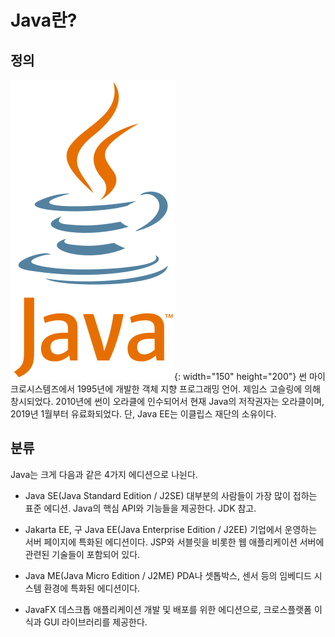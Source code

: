 <!-- TITLE: Java -->
<!-- SUBTITLE: 프로그래밍 언어 중 하나인 Java 내용 정리 -->

# Java란?
## 정의
![Javalogo](/uploads/javalogo.png "Javalogo"){: width="150" height="200"}
썬 마이크로시스템즈에서 1995년에 개발한 객체 지향 프로그래밍 언어. 제임스 고슬링에 의해 창시되었다.
2010년에 썬이 오라클에 인수되어서 현재 Java의 저작권자는 오라클이며, 2019년 1월부터 유료화되었다. 단, Java EE는 이클립스 재단의 소유이다.

## 분류

Java는 크게 다음과 같은 4가지 에디션으로 나뉜다.

- Java SE(Java Standard Edition / J2SE)
  대부분의 사람들이 가장 많이 접하는 표준 에디션. Java의 핵심 API와 기능들을 제공한다. JDK 참고.
	
- Jakarta EE, 구 Java EE(Java Enterprise Edition / J2EE)
  기업에서 운영하는 서버 페이지에 특화된 에디션이다. JSP와 서블릿을 비롯한 웹 애플리케이션 서버에 관련된 기술들이 포함되어 있다.
	
- Java ME(Java Micro Edition / J2ME)
  PDA나 셋톱박스, 센서 등의 임베디드 시스템 환경에 특화된 에디션이다.
	
- JavaFX
  데스크톱 애플리케이션 개발 및 배포를 위한 에디션으로, 크로스플랫폼 이식과 GUI 라이브러리를 제공한다.


